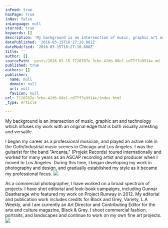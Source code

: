 ```yaml
---
inFeed: true
hasPage: true
inNav: false
inLanguage: null
starred: true
keywords: []
description: 'My background is an intersection of music, graphic art and technology which infuses my work with an original edge that is both visually arresting and versatile.'
datePublished: '2016-03-15T18:27:28.061Z'
dateModified: '2016-03-15T18:27:10.680Z'
title: ''
author: []
sourcePath: _posts/2016-03-15-7120787e-3cbe-42db-80e1-cd77f7a9914e.md
published: true
authors: []
publisher:
  name: null
  domain: null
  url: null
  favicon: null
url: 7120787e-3cbe-42db-80e1-cd77f7a9914e/index.html
_type: Article

---
```

My background is an intersection of music, graphic art and technology which infuses my work with an original edge that is both visually arresting and versatile.

I began my career as a professional musician, and played an active role in the Goth/Industrial music  scenes in Chicago and Los Angeles. I was the guitarist for the band "Arcanta," (Projekt Records) toured internationally and worked for many years as an ASCAP recording artist and producer when I moved to Los Angeles. During this time, I began developing my work in photography and design, and gradually established my style as it became my professional focus.
![](https://s3-us-west-2.amazonaws.com/the-grid-img/p/b0aae0d2fc8e31dec659bcb7e0c95fc97bc87e0d.jpg)

As a commercial photographer, I have worked on a broad spectrum of projects. I have shot editorial and look-book campaigns, including Gunnar Deatherage who featured my work on Project Runway in 2012\. My editorial and publication work includes credits for Black and Grey, Variety, L.A Weekly, and I am currently an Art Director and Contributing Editor for the arts and culture magazine, Black & Grey. I shoot commercial fashion, portraits, and landscapes and continue to work on my own fine art projects.
![](https://s3-us-west-2.amazonaws.com/the-grid-img/p/9c6ea102c3c42152c79a7fe2a40c4d14ca638d28.jpg)